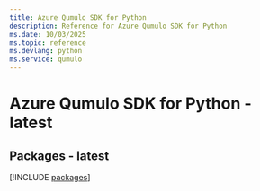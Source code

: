 ```yaml
---
title: Azure Qumulo SDK for Python
description: Reference for Azure Qumulo SDK for Python
ms.date: 10/03/2025
ms.topic: reference
ms.devlang: python
ms.service: qumulo
---
```

# Azure Qumulo SDK for Python - latest
## Packages - latest
[!INCLUDE [packages](qumulo-index.md)]